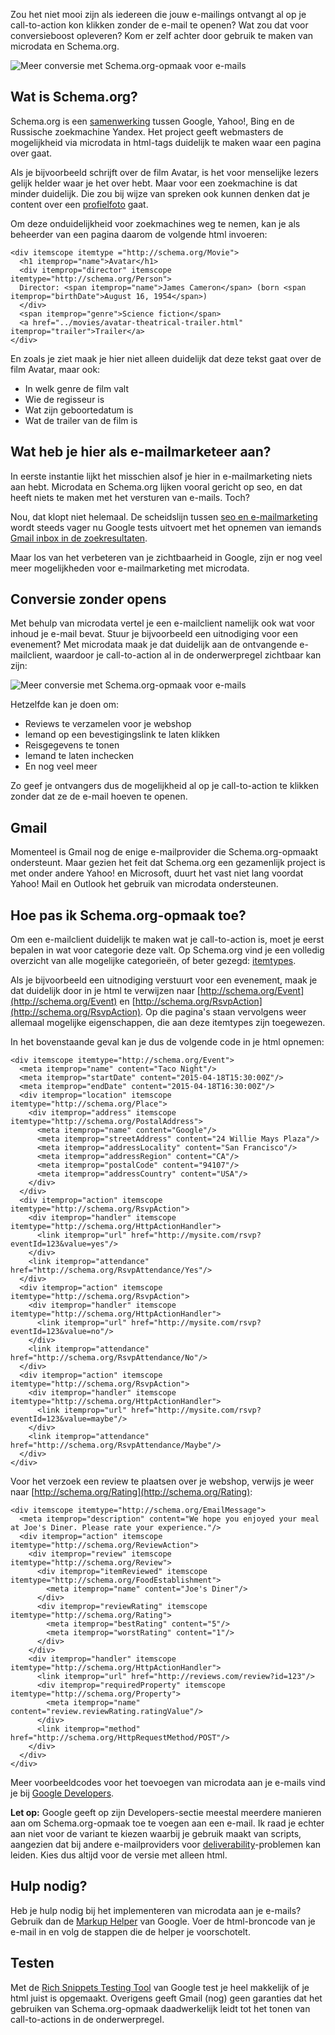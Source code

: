 Zou het niet mooi zijn als iedereen die jouw e-mailings ontvangt al op
je call-to-action kon klikken zonder de e-mail te openen? Wat zou dat
voor conversieboost opleveren? Kom er zelf achter door gebruik te maken
van microdata en Schema.org.

![](Copernica_cases/conversion-copernica.jpg "Meer conversie met Schema.org-opmaak voor e-mails")

Wat is Schema.org?
------------------

Schema.org is een
[samenwerking](http://googlewebmastercentral.blogspot.nl/2011/06/introducing-schemaorg-search-engines.html)
tussen Google, Yahoo!, Bing en de Russische zoekmachine Yandex. Het
project geeft webmasters de mogelijkheid via microdata in html-tags
duidelijk te maken waar een pagina over gaat.

Als je bijvoorbeeld schrijft over de film Avatar, is het voor menselijke
lezers gelijk helder waar je het over hebt. Maar voor een zoekmachine is
dat minder duidelijk. Die zou bij wijze van spreken ook kunnen denken
dat je content over een
[profielfoto](http://en.wikipedia.org/wiki/Avatar_(computing)) gaat.

Om deze onduidelijkheid voor zoekmachines weg te nemen, kan je als
beheerder van een pagina daarom de volgende html invoeren:

    <div itemscope itemtype ="http://schema.org/Movie">
      <h1 itemprop="name">Avatar</h1>
      <div itemprop="director" itemscope itemtype="http://schema.org/Person">
      Director: <span itemprop="name">James Cameron</span> (born <span itemprop="birthDate">August 16, 1954</span>)
      </div>
      <span itemprop="genre">Science fiction</span>
      <a href="../movies/avatar-theatrical-trailer.html" itemprop="trailer">Trailer</a>
    </div>

En zoals je ziet maak je hier niet alleen duidelijk dat deze tekst gaat
over de film Avatar, maar ook:

-   In welk genre de film valt
-   Wie de regisseur is
-   Wat zijn geboortedatum is
-   Wat de trailer van de film is

Wat heb je hier als e-mailmarketeer aan?
----------------------------------------

In eerste instantie lijkt het misschien alsof je hier in e-mailmarketing
niets aan hebt. Microdata en Schema.org lijken vooral gericht op seo, en
dat heeft niets te maken met het versturen van e-mails. Toch?

Nou, dat klopt niet helemaal. De scheidslijn tussen [seo en
e-mailmarketing](./six-email-deliverability-lessons-that-you-can-learn-from-seo.md)
wordt steeds vager nu Google tests uitvoert met het opnemen van iemands
[Gmail inbox in de
zoekresultaten](./how-to-optimize-your-emails-for-search.md).

Maar los van het verbeteren van je zichtbaarheid in Google, zijn er nog
veel meer mogelijkheden voor e-mailmarketing met microdata.

Conversie zonder opens
----------------------

Met behulp van microdata vertel je een e-mailclient namelijk ook wat
voor inhoud je e-mail bevat. Stuur je bijvoorbeeld een uitnodiging voor
een evenement? Met microdata maak je dat duidelijk aan de ontvangende
e-mailclient, waardoor je call-to-action al in de onderwerpregel
zichtbaar kan zijn:

![](Copernica_cases/schema-org-microdata.png "Meer conversie met Schema.org-opmaak voor e-mails")

Hetzelfde kan je doen om:

-   Reviews te verzamelen voor je webshop
-   Iemand op een bevestigingslink te laten klikken
-   Reisgegevens te tonen
-   Iemand te laten inchecken
-   En nog veel meer

Zo geef je ontvangers dus de mogelijkheid al op je call-to-action te
klikken zonder dat ze de e-mail hoeven te openen.

Gmail
-----

Momenteel is Gmail nog de enige e-mailprovider die Schema.org-opmaakt
ondersteunt. Maar gezien het feit dat Schema.org een gezamenlijk project
is met onder andere Yahoo! en Microsoft, duurt het vast niet lang
voordat Yahoo! Mail en Outlook het gebruik van microdata ondersteunen.

Hoe pas ik Schema.org-opmaak toe?
---------------------------------

Om een e-mailclient duidelijk te maken wat je call-to-action is, moet je
eerst bepalen in wat voor categorie deze valt. Op Schema.org vind je een
volledig overzicht van alle mogelijke categorieën, of beter gezegd:
[itemtypes](http://schema.org/docs/full.html).

Als je bijvoorbeeld een uitnodiging verstuurt voor een evenement, maak
je dat duidelijk door in je html te verwijzen naar
[http://schema.org/Event](http://schema.org/Event) en
[http://schema.org/RsvpAction](http://schema.org/RsvpAction). Op die
pagina's staan vervolgens weer allemaal mogelijke eigenschappen, die aan
deze itemtypes zijn toegewezen.

In het bovenstaande geval kan je dus de volgende code in je html
opnemen:

    <div itemscope itemtype="http://schema.org/Event">
      <meta itemprop="name" content="Taco Night"/>
      <meta itemprop="startDate" content="2015-04-18T15:30:00Z"/>
      <meta itemprop="endDate" content="2015-04-18T16:30:00Z"/>
      <div itemprop="location" itemscope itemtype="http://schema.org/Place">
        <div itemprop="address" itemscope itemtype="http://schema.org/PostalAddress">
          <meta itemprop="name" content="Google"/>
          <meta itemprop="streetAddress" content="24 Willie Mays Plaza"/>
          <meta itemprop="addressLocality" content="San Francisco"/>
          <meta itemprop="addressRegion" content="CA"/>
          <meta itemprop="postalCode" content="94107"/>
          <meta itemprop="addressCountry" content="USA"/>
        </div>
      </div>
      <div itemprop="action" itemscope itemtype="http://schema.org/RsvpAction">
        <div itemprop="handler" itemscope itemtype="http://schema.org/HttpActionHandler">
          <link itemprop="url" href="http://mysite.com/rsvp?eventId=123&value=yes"/>
        </div>
        <link itemprop="attendance" href="http://schema.org/RsvpAttendance/Yes"/>
      </div>
      <div itemprop="action" itemscope itemtype="http://schema.org/RsvpAction">
        <div itemprop="handler" itemscope itemtype="http://schema.org/HttpActionHandler">
          <link itemprop="url" href="http://mysite.com/rsvp?eventId=123&value=no"/>
        </div>
        <link itemprop="attendance" href="http://schema.org/RsvpAttendance/No"/>
      </div>
      <div itemprop="action" itemscope itemtype="http://schema.org/RsvpAction">
        <div itemprop="handler" itemscope itemtype="http://schema.org/HttpActionHandler">
          <link itemprop="url" href="http://mysite.com/rsvp?eventId=123&value=maybe"/>
        </div>
        <link itemprop="attendance" href="http://schema.org/RsvpAttendance/Maybe"/>
      </div>
    </div>

Voor het verzoek een review te plaatsen over je webshop, verwijs je weer
naar [http://schema.org/Rating](http://schema.org/Rating):

    <div itemscope itemtype="http://schema.org/EmailMessage">
      <meta itemprop="description" content="We hope you enjoyed your meal at Joe's Diner. Please rate your experience."/>
      <div itemprop="action" itemscope itemtype="http://schema.org/ReviewAction">
        <div itemprop="review" itemscope itemtype="http://schema.org/Review">
          <div itemprop="itemReviewed" itemscope itemtype="http://schema.org/FoodEstablishment">
            <meta itemprop="name" content="Joe's Diner"/>
          </div>
          <div itemprop="reviewRating" itemscope itemtype="http://schema.org/Rating">
            <meta itemprop="bestRating" content="5"/>
            <meta itemprop="worstRating" content="1"/>
          </div>
        </div>
        <div itemprop="handler" itemscope itemtype="http://schema.org/HttpActionHandler">
          <link itemprop="url" href="http://reviews.com/review?id=123"/>
          <div itemprop="requiredProperty" itemscope itemtype="http://schema.org/Property">
            <meta itemprop="name" content="review.reviewRating.ratingValue"/>
          </div>
          <link itemprop="method" href="http://schema.org/HttpRequestMethod/POST"/>
        </div>
      </div>
    </div>

Meer voorbeeldcodes voor het toevoegen van microdata aan je e-mails vind
je bij [Google
Developers](https://developers.google.com/gmail/actions/).

**Let op:** Google geeft op zijn Developers-sectie meestal meerdere
manieren aan om Schema.org-opmaak toe te voegen aan een e-mail. Ik raad
je echter aan niet voor de variant te kiezen waarbij je gebruik maakt
van scripts, aangezien dat bij andere e-mailproviders voor
[deliverability](./tips-for-an-optimal-deliverability-using-copernica.md)-problemen
kan leiden. Kies dus altijd voor de versie met alleen html.

Hulp nodig?
-----------

Heb je hulp nodig bij het implementeren van microdata aan je e-mails?
Gebruik dan de [Markup
Helper](https://www.google.com/webmasters/markup-helper/) van Google.
Voer de html-broncode van je e-mail in en volg de stappen die de helper
je voorschotelt.

Testen
------

Met de [Rich Snippets Testing
Tool](http://www.google.com/webmasters/tools/richsnippets) van Google
test je heel makkelijk of je html juist is opgemaakt. Overigens geeft
Gmail (nog) geen garanties dat het gebruiken van Schema.org-opmaak
daadwerkelijk leidt tot het tonen van call-to-actions in de
onderwerpregel.
